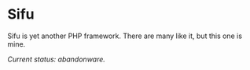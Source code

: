 Sifu
====

Sifu is yet another PHP framework. There are many like it, but this one is mine.

_Current status: abandonware._
